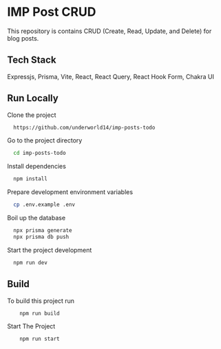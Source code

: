 # IMP Post CRUD

This repository is contains CRUD (Create, Read, Update, and Delete) for blog posts.

## Tech Stack

Expressjs, Prisma, Vite, React, React Query, React Hook Form, Chakra UI

## Run Locally

Clone the project

```bash
  https://github.com/underworld14/imp-posts-todo
```

Go to the project directory

```bash
  cd imp-posts-todo
```

Install dependencies

```bash
  npm install
```

Prepare development environment variables

```bash
  cp .env.example .env
```

Boil up the database

```bash
  npx prisma generate
  npx prisma db push
```

Start the project development

```bash
  npm run dev
```

## Build

To build this project run

```bash
    npm run build
```

Start The Project

```bash
    npm run start
```
